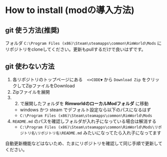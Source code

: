 # How to install (modの導入方法)

## git 使う方法(推奨)

フォルダ `C:\Program Files (x86)\Steam\steamapps\common\RimWorld\Mods` にリポジトリをcloneしてください。更新もpullするだけで良いはずです。

## git 使わない方法

1. 各リポジトリのトップページにある　`<>CODE▼` から `Download Zip` をクリックしてZipファイルをDownload
2. Zipファイルを展開
3. 2. で展開したフォルダを **RimworldのローカルModフォルダ** に移動
    - windows かつ steam でデフォルト設定なら以下のパスになるはず
    - `C:\Program Files (x86)\Steam\steamapps\common\RimWorld\Mods`
4. `README.md` のパスを確認しフォルダが入れ子になっている場合は解消する
   - `C:\Program Files (x86)\Steam\steamapps\common\RimWorld\Mods\リポジトリ名\リポジトリ名\README.md` みたいになってたら入れ子になってます

自動更新機能などはないため、たまにリポジトリを確認して同じ手順で更新してください。
